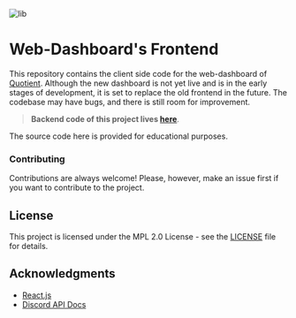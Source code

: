 ![lib](https://img.shields.io/badge/lib-React.js-blue)

# Web-Dashboard's Frontend

This repository contains the client side code for the web-dashboard of [Quotient](https://github.com/quotientbot/Quotient-Bot). Although the new dashboard is not yet live and is in the early stages of development, it is set to replace the old frontend in the future. The codebase may have bugs, and there is still room for improvement.

> <b>Backend code of this project lives [here](https://github.com/quotientbot/backend)</b>.

The source code here is provided for educational purposes.

### Contributing

Contributions are always welcome! Please, however, make an issue first if you want to contribute to the project.

## License

This project is licensed under the MPL 2.0 License - see the [LICENSE](LICENSE) file for details.

## Acknowledgments

- [React.js](https://reactjs.org/)
- [Discord API Docs](https://discord.com/developers/docs/intro)
